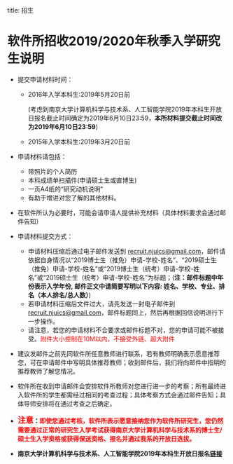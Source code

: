 title: 招生

# 软件所招收2019/2020年秋季入学研究生说明
- 提交申请材料时间：
    
    - 2016年入学本科生:2019年5月20日前
    
        (考虑到南京大学计算机科学与技术系、人工智能学院2019年本科生开放日报名截止时间确定为2019年6月10日23:59，**本所材料提交截止时间改为2019年6月10日23:59**)

    - 2015年入学本科生:2019年3月20日前

- 申请材料请包括： 
    + 带照片的个人简历
    + 本科成绩单扫描件(申请硕士生或直博生)
    + 一页A4纸的“研究动机说明”
    + 有助于增进对您了解的其他材料。
- 在软件所认为必要时，可能会请申请人提供补充材料（具体材料要求会通过邮件告知）
- 申请材料提交方式：
    + 申请材料压缩后通过电子邮件发送到 <recruit.njuics@gmail.com>，邮件请依据自身情况以“2019博士生（推免）申请-学校-姓名”、“2019硕士生（推免）申请-学校-姓名”或“2019博士生（统考）申请-学校-姓名”或“2019硕士生（统考）申请-学校-姓名”为标题；(**注：邮件标题中年份表示入学年份, 邮件正文中请简要写明以下内容: 姓名、学校、专业、排名（本人排名/总人数）**)
    + 若申请材料压缩后文件过大，请先发送一封电子邮件到 <recruit.njuics@gmail.com>，邮件标题同上，然后再根据回信说明进行下一步操作。
    + 请注意，若您的申请材料不合要求或邮件标题不对，您的申请可能不被接受。<font color=red>附件大小控制在10M以内，不接受外链、超大附件</font>
- 建议发邮件之前先同软件所任意教师进行联系，若有教师明确表示愿意推荐您，可在申请邮件中写明具体推荐教师；收到邮件后，我们将向邮件中指明的推荐教师了解您情况。
- 软件所在收到申请邮件会安排软件所教师对您进行进一步的考察；所有最终进入软件所的学生都需经过相同的考查过程；具体考察方式会通过邮件告知；具体导师安排将在通过考查之后确定。
- <font color=red size=4>**注意</font>：<font color=red>即使您通过考核，软件所表示愿意接纳您作为软件所研究生，您仍然需要通过正常的研究生入学考试获得南京大学计算机科学与技术系的博士生/硕士生入学资格或获得保送资格、报名并通过我系的开放日选拔。**</font>

- **南京大学计算机科学与技术系、人工智能学院2019年本科生开放日报名[链接](https://cs.nju.edu.cn/16/2a/c1654a333354/page.htm?from=groupmessage&isappinstalled=0)**



